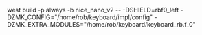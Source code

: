 west build -p always -b nice_nano_v2 -- -DSHIELD=rbf0_left -DZMK_CONFIG="/home/rob/keyboard/impl/config" -DZMK_EXTRA_MODULES="/home/rob/keyboard/keyboard_rb.f_0"
